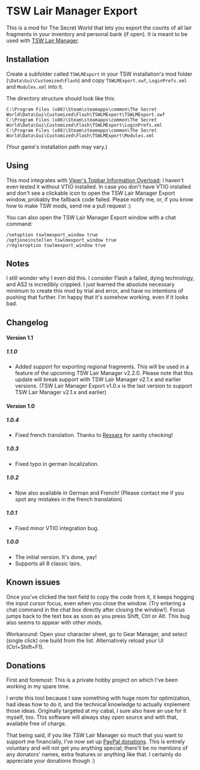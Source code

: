 TSW Lair Manager Export
=======================

This is a mod for The Secret World that lets you export the counts of all lair fragments in your inventory and personal bank (if open).
It is meant to be used with [TSW Lair Manager](http://github.com/julianrupp/tswlairmgr).


Installation
------------

Create a subfolder called `TSWLMExport` in your TSW installation's mod folder (`\Data\Gui\Customized\Flash`) and copy `TSWLMExport.swf`, `LoginPrefs.xml` and `Modules.xml` into it.

The directory structure should look like this:

	C:\Program Files (x86)\Steam\steamapps\common\The Secret World\Data\Gui\Customized\Flash\TSWLMExport\TSWLMExport.swf
	C:\Program Files (x86)\Steam\steamapps\common\The Secret World\Data\Gui\Customized\Flash\TSWLMExport\LoginPrefs.xml
	C:\Program Files (x86)\Steam\steamapps\common\The Secret World\Data\Gui\Customized\Flash\TSWLMExport\Modules.xml

(Your game's installation path may vary.)


Using
-----

This mod integrates with [Viper's Topbar Information Overload](https://forums.thesecretworld.com/showthread.php?45461-Add-on-Topbar-Information-Overload); I haven't even tested it without VTIO installed. In case you don't have VTIO installed and don't see a clickable icon to open the TSW Lair Manager Export window, probably the fallback code failed. Please notify me, or, if you know how to make TSW mods, send me a pull request :)

You can also open the TSW Lair Manager Export window with a chat command:

	/setoption tswlmexport_window true
	/optioneinstellen tswlmexport_window true
	/régleroption tswlmexport_window true


Notes
-----

I still wonder why I even did this. I consider Flash a failed, dying technology, and AS2 is incredibly crippled.
I just learned the absolute necessary minimum to create this mod by trial and error, and have no intentions of pushing that further.
I'm happy that it's somehow working, even if it looks bad.


Changelog
---------

#### Version 1.1

##### 1.1.0
-	Added support for exporting regional fragments. This will be used in a feature of the upcoming TSW Lair Manager v2.2.0. Please note that this update will break support with TSW Lair Manager v2.1.x and earlier versions. (TSW Lair Manager Export v1.0.x is the last version to support TSW Lair Manager v2.1.x and earlier)

#### Version 1.0

##### 1.0.4
-	Fixed french translation. Thanks to [Rexxars](http://chronicle.thesecretworld.com/character/Rexxars) for sanity checking!

##### 1.0.3
-	Fixed typo in german localization.

##### 1.0.2
-	Now also available in German and French! (Please contact me if you spot any mistakes in the french translation)

##### 1.0.1
-	Fixed minor VTIO integration bug.

##### 1.0.0
-	The initial version. It's done, yay!
-	Supports all 8 classic lairs.


Known issues
------------

Once you've clicked the text field to copy the code from it, it keeps hogging the input cursor focus, even when you close the window. (Try entering a chat command in the chat box directly after closing the window!). Focus jumps back to the text box as soon as you press Shift, Ctrl or Alt. This bug also seems to appear with other mods.

Workaround: Open your character sheet, go to Gear Manager, and select (single click) one build from the list. Alternatively reload your UI (Ctrl+Shift+F1).


Donations
---------

First and foremost: This is a private hobby project on which I've been working in my spare time.

I wrote this tool because I saw something with huge room for optimization, had ideas how to do it, and the technical knowledge to actually implement those ideas. Originally targeted at my cabal, I sure also have an use for it myself, too. This software will always stay open source and with that, available free of charge.

That being said, if you like TSW Lair Manager so much that you want to support me financially, I've now set up [PayPal donations](https://www.paypal.com/cgi-bin/webscr?cmd=_s-xclick&hosted_button_id=VSNL78C29M9QN). This is entirely voluntary and will not get you anything special; there'll be no mentions of any donators' names, extra features or anything like that. I certainly do appreciate your donations though :)